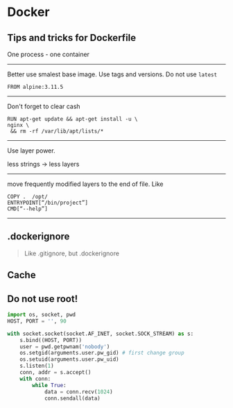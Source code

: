 # Docker

## Tips and tricks for Dockerfile

One process - one container

***

Better use smalest base image. Use tags and versions. Do not use `latest`
```
FROM alpine:3.11.5 
```

***
Don't forget to clear cash
```
RUN apt-get update && apt-get install -u \
nginx \
 && rm -rf /var/lib/apt/lists/*
```

***

Use layer power. 

less strings -> less layers

***

move frequently modified layers to the end of file. Like
```
COPY .  /opt/
ENTRYPOINT[“/bin/project”]
CMD[“--help”]
```

***

## .dockerignore

> Like .gitignore, but .dockerignore

## Cache


## Do not use root!


```python
import os, socket, pwd
HOST, PORT = '', 90

with socket.socket(socket.AF_INET, socket.SOCK_STREAM) as s:
    s.bind((HOST, PORT))
    user = pwd.getpwnam('nobody')
    os.setgid(arguments.user.pw_gid) # first change group
    os.setuid(arguments.user.pw_uid)
    s.listen(1)
    conn, addr = s.accept()
    with conn:
        while True:
            data = conn.recv(1024)
            conn.sendall(data)
```

